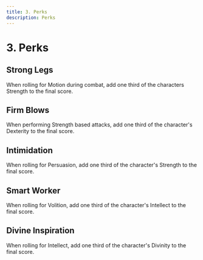 ```yaml
---
title: 3. Perks
description: Perks
---
```


# 3. Perks

## Strong Legs

When rolling for Motion during combat, add one third of the characters Strength
to the final score.

## Firm Blows

When performing Strength based attacks, add one third of the character's
Dexterity to the final score.

## Intimidation

When rolling for Persuasion, add one third of the character's Strength to the
final score.

## Smart Worker

When rolling for Volition, add one third of the character's Intellect to the
final score.

## Divine Inspiration

When rolling for Intellect, add one third of the character's Divinity to the
final score.
